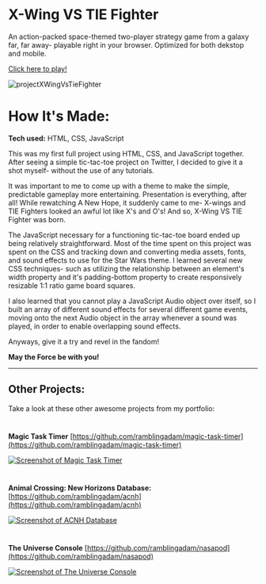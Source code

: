 # X-Wing VS TIE Fighter
An action-packed space-themed two-player strategy game from a galaxy far, far away- playable right in your browser. Optimized for both dekstop and mobile.

[Click here to play!](https://ramblingadam.github.io/tic-tac-starwars/)

![projectXWingVsTieFighter](https://user-images.githubusercontent.com/96756923/165388319-19467a3d-6541-4f22-9b69-bc89159f11fc.png)

# How It's Made:
**Tech used:** HTML, CSS, JavaScript

This was my first full project using HTML, CSS, and JavaScript together. After seeing a simple tic-tac-toe project on Twitter, I decided to give it a shot myself- without the use of any tutorials.

It was important to me to come up with a theme to make the simple, predictable gameplay more entertaining. Presentation is everything, after all! While rewatching A New Hope, it suddenly came to me- X-wings and TIE Fighters looked an awful lot like X's and O's! And so, X-Wing VS TIE Fighter was born.

The JavaScript necessary for a functioning tic-tac-toe board ended up being relatively straightforward. Most of the time spent on this project was spent on the CSS and tracking down and converting media assets, fonts, and sound effects to use for the Star Wars theme. I learned several new CSS techniques- such as utilizing the relationship between an element's width property and it's padding-bottom property to create responsively resizable 1:1 ratio game board squares.

I also learned that you cannot play a JavaScript Audio object over itself, so I built an array of different sound effects for several different game events, moving onto the next Audio object in the array whenever a sound was played, in order to enable overlapping sound effects.

Anyways, give it a try and revel in the fandom!

**May the Force be with you!**


---

## Other Projects:
Take a look at these other awesome projects from my portfolio:

#

**Magic Task Timer** [https://github.com/ramblingadam/magic-task-timer](https://github.com/ramblingadam/magic-task-timer)

[![Screenshot of Magic Task Timer](https://user-images.githubusercontent.com/96756923/186636834-a45327e8-90ea-4c34-b3e9-b5e5b1dfdd5b.gif)](https://user-images.githubusercontent.com/96756923/186636834-a45327e8-90ea-4c34-b3e9-b5e5b1dfdd5b.gif)


#

**Animal Crossing: New Horizons Database:** [https://github.com/ramblingadam/acnh](https://github.com/ramblingadam/acnh)

[![Screenshot of ACNH Database](https://user-images.githubusercontent.com/96756923/170849487-39d5a25f-0ad3-4494-a325-d4502610b54e.gif)](https://github.com/ramblingadam/acnh)

#

**The Universe Console** [https://github.com/ramblingadam/nasapod](https://github.com/ramblingadam/nasapod)

[![Screenshot of The Universe Console](https://user-images.githubusercontent.com/96756923/170848850-67f872fc-b92e-438b-add6-47d83673d3c9.gif)](https://github.com/ramblingadam/nasapod)
